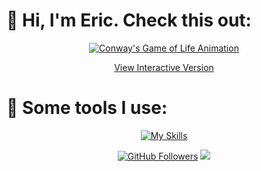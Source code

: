 
<h1 align="left">👾 Hi, I'm Eric. Check this out:</h1>
<p align="center">
  <a href="https://ericodle.github.io/conway-gol/">
    <img src="conway-gol.gif" alt="Conway's Game of Life Animation" />
  </a>
</p>
<p align="center">
  <a href="https://ericodle.github.io/conway-gol/">View Interactive Version</a>
</p>

<h1 align="left">  🔧 Some tools I use:</h1>
<p align="center">
  <a href="https://skillicons.dev">
    <img src="https://skillicons.dev/icons?i=bash,linux,mint,redhat,latex,python,pytorch,sklearn,opencv,ruby,rails,js,npm,postgres,docker,git,github,notion&perline=9" alt="My Skills" />
  </a>
</p>
<p align="center">
  <a href="https://github.com/ericodle"><img src="https://img.shields.io/github/followers/ericodle?label=Follow%20Me&style=social" alt="GitHub Followers"></a>
  <a href="https://orcid.org/0000-0002-3141-042X"><img src="https://img.shields.io/badge/ORCID-000000023141042X"></a>
</p>
